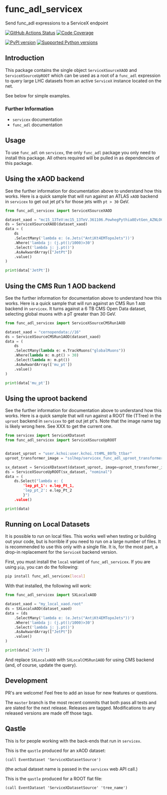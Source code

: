 # func_adl_servicex

Send func_adl expressions to a ServiceX endpoint

[![GitHub Actions Status](https://github.com/iris-hep/func_adl_servicex/workflows/CI/CD/badge.svg)](https://github.com/iris-hep/func_adl_servicex/actions)
[![Code Coverage](https://codecov.io/gh/iris-hep/func_adl_servicex/graph/badge.svg)](https://codecov.io/gh/iris-hep/func_adl_servicex)

[![PyPI version](https://badge.fury.io/py/func-adl-servicex.svg)](https://badge.fury.io/py/func-adl-servicex)
[![Supported Python versions](https://img.shields.io/pypi/pyversions/func-adl-servicex.svg)](https://pypi.org/project/func-adl-servicex/)

## Introduction

This package contains the single object `ServiceXSourceXAOD` and `ServiceXSourceUpROOT` which can be used as a root of a `func_adl` expression to query large LHC datasets from an active `ServiceX` instance located on the net.

See below for simple examples.

### Further Information

- `servicex` documentation
- `func_adl` documentation

## Usage

To use `func_adl` on `servicex`, the only `func_adl` package you only need to install this package. All others required will be pulled in as dependencies of this package.

## Using the xAOD backend

See the further information for documentation above to understand how this works. Here is a quick sample that will run against an ATLAS `xAOD` backend in `servicex` to get out jet pt's for those jets with `pt > 30` GeV.

```python
from func_adl_servicex import ServiceXSourceXAOD

dataset_xaod = "mc15_13TeV:mc15_13TeV.361106.PowhegPythia8EvtGen_AZNLOCTEQ6L1_Zee.merge.DAOD_STDM3.e3601_s2576_s2132_r6630_r6264_p2363_tid05630052_00"
ds = ServiceXSourceXAOD(dataset_xaod)
data = (
    ds
    .SelectMany('lambda e: (e.Jets("AntiKt4EMTopoJets"))')
    .Where('lambda j: (j.pt()/1000)>30')
    .Select('lambda j: j.pt()')
    .AsAwkwardArray(["JetPt"])
    .value()
)

print(data['JetPt'])
```

## Using the CMS Run 1 AOD backend

See the further information for documentation above to understand how this works. Here is a quick sample that will run against an CMS Run 1 `AOD` backend in `servicex`. It turns against a 6 TB CMS Open Data dataset, selecting global muons with a pT greater than 30 GeV.

```python
from func_adl_servicex import ServiceXSourceCMSRun1AOD

dataset_xaod = "cernopendata://16"
ds = ServiceXSourceCMSRun1AOD(dataset_xaod)
data = (
    ds
    .SelectMany(lambda e: e.TrackMuons("globalMuons"))
    .Where(lambda m: m.pt() > 30)
    .Select(lambda m: m.pt())
    .AsAwkwardArray(['mu_pt'])
    .value()
)

print(data['mu_pt'])
```

## Using the uproot backend

See the further information for documentation above to understand how this works. Here is a quick sample that will run against a ROOT file (TTree) in the `uproot` backend in `servicex` to get out jet pt's. Note that the image name tag is likely wrong here. See XXX to get the current one.

```python
from servicex import ServiceXDataset
from func_adl_servicex import ServiceXSourceUpROOT


dataset_uproot = "user.kchoi:user.kchoi.ttHML_80fb_ttbar"
uproot_transformer_image = "sslhep/servicex_func_adl_uproot_transformer:issue6"

sx_dataset = ServiceXDataset(dataset_uproot, image=uproot_transformer_image)
ds = ServiceXSourceUpROOT(sx_dataset, "nominal")
data = (
    ds.Select("lambda e: {
        'lep_pt_1': e.lep_Pt_1,
        'lep_pt_2': e.lep_Pt_2
        }")
    .value()

print(data)
```

## Running on Local Datasets

It is possible to run on local files. This works well when testing or building out your code, but is horrible if you need to run on a large number of files. It is recommended to use this only with a single file. It is, for the most part, a drop-in replacement for the `ServiceX` backend version.

First, you must install the `local` variant of `func_adl_servicex`. If you are using `pip`, you can do the following:

```bash
pip install func_adl_servicex[local]
```

With that installed, the following will work:

```python
from func_adl_servicex import SXLocalxAOD

dataset_xaod = "my_local_xaod.root"
ds = SXLocalxAOD(dataset_xaod)
data = (ds
    .SelectMany('lambda e: (e.Jets("AntiKt4EMTopoJets"))')
    .Where('lambda j: (j.pt()/1000)>30')
    .Select('lambda j: j.pt()')
    .AsAwkwardArray(["JetPt"])
    .value()
)

print(data['JetPt'])
```

And replace `SXLocalxAOD` with `SXLocalCMSRun1AOD` for using CMS backend (and, of course, update the query).

## Development

PR's are welcome! Feel free to add an issue for new features or questions.

The `master` branch is the most recent commits that both pass all tests and are slated for the next release. Releases are tagged. Modifications to any released versions are made off those tags.

## Qastle

This is for people working with the back-ends that run in `servicex`.

This is the `qastle` produced for an xAOD dataset:

```text
(call EventDataset 'ServiceXDatasetSource')
```

(the actual dataset name is passed in the `servicex` web API call.)

This is the `qastle` produced for a ROOT flat file:

```text
(call EventDataset 'ServiceXDatasetSource' 'tree_name')
```

